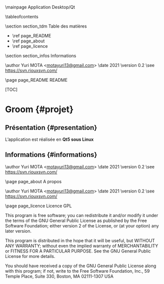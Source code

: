 \mainpage Application Desktop/Qt

\tableofcontents

\section section_tdm Table des matières
- \ref page_README
- \ref page_about
- \ref page_licence

\section section_infos Informations

\author Yuri MOTA <<motayuri13@gmail.com>>
\date 2021
\version 0.2
\see https://svn.riouxsvn.com/


\page page_README README

[TOC]

# Groom {#projet}

## Présentation {#presentation}

L’application est réalisée en **Qt5 sous Linux**

## Informations {#informations}

\author Yuri MOTA <<motayuri13@gmail.com>>
\date 2021
\version 0.2
\see https://svn.riouxsvn.com/


\page page_about A propos

\author Yuri MOTA <<motayuri13@gmail.com>>
\date 2021
\version 0.2
\see https://svn.riouxsvn.com/


\page page_licence Licence GPL

This program is free software; you can redistribute it and/or modify
it under the terms of the GNU General Public License as published by
the Free Software Foundation; either version 2 of the License, or
(at your option) any later version.

This program is distributed in the hope that it will be useful,
but WITHOUT ANY WARRANTY; without even the implied warranty of
MERCHANTABILITY or FITNESS FOR A PARTICULAR PURPOSE. See the
GNU General Public License for more details.

You should have received a copy of the GNU General Public License
along with this program; if not, write to the Free Software
Foundation, Inc., 59 Temple Place, Suite 330, Boston, MA 02111-1307 USA
